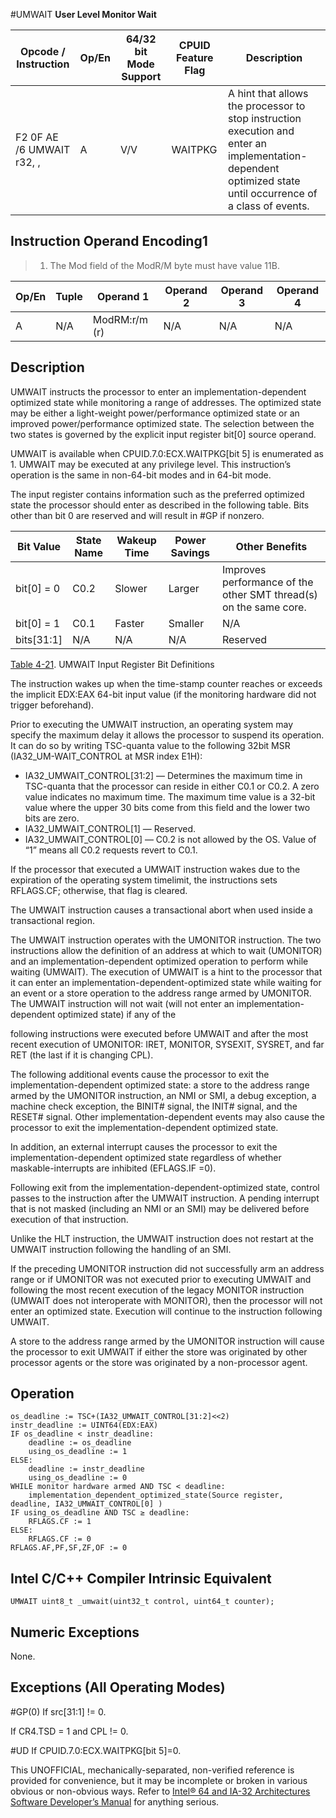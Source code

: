 #UMWAIT
**User Level Monitor Wait**

| Opcode / Instruction                 | Op/En | 64/32 bit Mode Support | CPUID Feature Flag | Description                                                                                                                                                 |
| ------------------------------------ | ----- | ---------------------- | ------------------ | ----------------------------------------------------------------------------------------------------------------------------------------------------------- |
| F2 0F AE /6 UMWAIT r32, <edx>, <eax> | A     | V/V                    | WAITPKG            | A hint that allows the processor to stop instruction execution and enter an implementation-dependent optimized state until occurrence of a class of events. |

## Instruction Operand Encoding1

> 1. The Mod field of the ModR/M byte must have value 11B.

| Op/En | Tuple | Operand 1     | Operand 2 | Operand 3 | Operand 4 |
| ----- | ----- | ------------- | --------- | --------- | --------- |
| A     | N/A   | ModRM:r/m (r) | N/A       | N/A       | N/A       |

## Description

UMWAIT instructs the processor to enter an implementation-dependent optimized state while monitoring a range of addresses. The optimized state may be either a light-weight power/performance optimized state or an improved power/performance optimized state. The selection between the two states is governed by the explicit input register bit[0] source operand.

UMWAIT is available when CPUID.7.0:ECX.WAITPKG[bit 5] is enumerated as 1. UMWAIT may be executed at any privilege level. This instruction’s operation is the same in non-64-bit modes and in 64-bit mode.

The input register contains information such as the preferred optimized state the processor should enter as described in the following table. Bits other than bit 0 are reserved and will result in #​​​​GP if nonzero.

| Bit Value  | State Name | Wakeup Time | Power Savings | Other Benefits                                                    |
| ---------- | ---------- | ----------- | ------------- | ----------------------------------------------------------------- |
| bit[0] = 0 | C0.2       | Slower      | Larger        | Improves performance of the other SMT thread(s) on the same core. |
| bit[0] = 1 | C0.1       | Faster      | Smaller       | N/A                                                               |
| bits[31:1] | N/A        | N/A         | N/A           | Reserved                                                          |

[Table 4-21](/x86/umwait#tbl-4-21). UMWAIT Input Register Bit Definitions

The instruction wakes up when the time-stamp counter reaches or exceeds the implicit EDX:EAX 64-bit input value (if the monitoring hardware did not trigger beforehand).

Prior to executing the UMWAIT instruction, an operating system may specify the maximum delay it allows the processor to suspend its operation. It can do so by writing TSC-quanta value to the following 32bit MSR (IA32_UM-WAIT_CONTROL at MSR index E1H):

- IA32_UMWAIT_CONTROL[31:2] — Determines the maximum time in TSC-quanta that the processor can reside in either C0.1 or C0.2. A zero value indicates no maximum time. The maximum time value is a 32-bit value where the upper 30 bits come from this field and the lower two bits are zero.
- IA32_UMWAIT_CONTROL[1] — Reserved.
- IA32_UMWAIT_CONTROL[0] — C0.2 is not allowed by the OS. Value of “1” means all C0.2 requests revert to C0.1.

If the processor that executed a UMWAIT instruction wakes due to the expiration of the operating system timelimit, the instructions sets RFLAGS.CF; otherwise, that flag is cleared.

The UMWAIT instruction causes a transactional abort when used inside a transactional region.

The UMWAIT instruction operates with the UMONITOR instruction. The two instructions allow the definition of an address at which to wait (UMONITOR) and an implementation-dependent optimized operation to perform while waiting (UMWAIT). The execution of UMWAIT is a hint to the processor that it can enter an implementation-dependent-optimized state while waiting for an event or a store operation to the address range armed by UMONITOR. The UMWAIT instruction will not wait (will not enter an implementation-dependent optimized state) if any of the

following instructions were executed before UMWAIT and after the most recent execution of UMONITOR: IRET, MONITOR, SYSEXIT, SYSRET, and far RET (the last if it is changing CPL).

The following additional events cause the processor to exit the implementation-dependent optimized state: a store to the address range armed by the UMONITOR instruction, an NMI or SMI, a debug exception, a machine check exception, the BINIT# signal, the INIT# signal, and the RESET# signal. Other implementation-dependent events may also cause the processor to exit the implementation-dependent optimized state.

In addition, an external interrupt causes the processor to exit the implementation-dependent optimized state regardless of whether maskable-interrupts are inhibited (EFLAGS.IF =0).

Following exit from the implementation-dependent-optimized state, control passes to the instruction after the UMWAIT instruction. A pending interrupt that is not masked (including an NMI or an SMI) may be delivered before execution of that instruction.

Unlike the HLT instruction, the UMWAIT instruction does not restart at the UMWAIT instruction following the handling of an SMI.

If the preceding UMONITOR instruction did not successfully arm an address range or if UMONITOR was not executed prior to executing UMWAIT and following the most recent execution of the legacy MONITOR instruction (UMWAIT does not interoperate with MONITOR), then the processor will not enter an optimized state. Execution will continue to the instruction following UMWAIT.

A store to the address range armed by the UMONITOR instruction will cause the processor to exit UMWAIT if either the store was originated by other processor agents or the store was originated by a non-processor agent.

## Operation

```
os_deadline := TSC+(IA32_UMWAIT_CONTROL[31:2]<<2)
instr_deadline := UINT64(EDX:EAX)
IF os_deadline < instr_deadline:
    deadline := os_deadline
    using_os_deadline := 1
ELSE:
    deadline := instr_deadline
    using_os_deadline := 0
WHILE monitor hardware armed AND TSC < deadline:
    implementation_dependent_optimized_state(Source register, deadline, IA32_UMWAIT_CONTROL[0] )
IF using_os_deadline AND TSC ≥ deadline:
    RFLAGS.CF := 1
ELSE:
    RFLAGS.CF := 0
RFLAGS.AF,PF,SF,ZF,OF := 0

```

## Intel C/C++ Compiler Intrinsic Equivalent

```
UMWAIT uint8_t _umwait(uint32_t control, uint64_t counter);

```

## Numeric Exceptions

None.

## Exceptions (All Operating Modes)

#​​​​GP(0) If src[31:1] != 0.

If CR4.TSD = 1 and CPL != 0.

#​​​UD If CPUID.7.0:ECX.WAITPKG[bit 5]=0.

This UNOFFICIAL, mechanically-separated, non-verified reference is provided for convenience, but it may be
incomplete or broken in various obvious or non-obvious
ways. Refer to [Intel® 64 and IA-32 Architectures Software Developer’s Manual](https://software.intel.com/en-us/download/intel-64-and-ia-32-architectures-sdm-combined-volumes-1-2a-2b-2c-2d-3a-3b-3c-3d-and-4) for anything serious.
